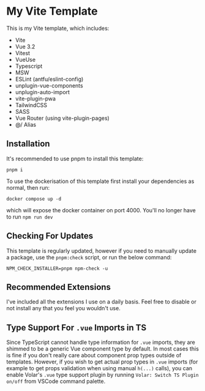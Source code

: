 # My Vite Template

This is my Vite template, which includes:

- Vite
- Vue 3.2
- Vitest
- VueUse
- Typescript
- MSW
- ESLint (antfu/eslint-config)
- unplugin-vue-components
- unplugin-auto-import
- vite-plugin-pwa
- TailwindCSS
- SASS
- Vue Router (using vite-plugin-pages)
- @/ Alias

## Installation

It's recommended to use pnpm to install this template:

```
pnpm i
```

To use the dockerisation of this template first install your dependencies as normal, then run:

```
docker compose up -d
```

which will expose the docker container on port 4000. You'll no longer have to run `npm run dev`

## Checking For Updates

This template is regularly updated, however if you need to manually update a package, use the `pnpm:check` script, or run the below command:

```
NPM_CHECK_INSTALLER=pnpm npm-check -u
```

## Recommended Extensions

I've included all the extensions I use on a daily basis. Feel free to disable
or not install any that you feel you wouldn't use.

## Type Support For `.vue` Imports in TS

Since TypeScript cannot handle type information for `.vue` imports, they are shimmed to be a generic Vue component type by default. In most cases this is fine if you don't really care about component prop types outside of templates. However, if you wish to get actual prop types in `.vue` imports (for example to get props validation when using manual `h(...)` calls), you can enable Volar's `.vue` type support plugin by running `Volar: Switch TS Plugin on/off` from VSCode command palette.
